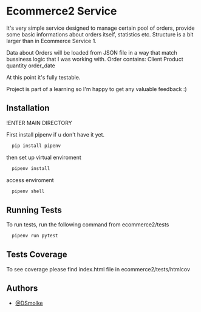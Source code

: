 # Ecommerce2 Service
It's very simple service designed to manage certain pool of orders, provide some basic informations about orders itself, statistics etc.
Structure is a bit larger than in Ecommerce Service 1. 

Data about Orders will be loaded from JSON file in a way that match bussiness logic that I was working with.
Order contains:
  Client
  Product
  quantity
  order_date

At this point it's fully testable.

Project is part of a learning so I'm happy to get any valuable feedback :)




## Installation

  !ENTER MAIN DIRECTORY

First install pipenv if u don't have it yet.
```bash
  pip install pipenv
```

then set up virtual enviroment

```bash
  pipenv install
```

access enviroment

```bash
  pipenv shell
```
    
## Running Tests

To run tests, run the following command from ecommerce2/tests

```bash
  pipenv run pytest
```

## Tests Coverage

To see coverage please find index.html file in ecommerce2/tests/htmlcov


## Authors

- [@DSmolke](https://www.github.com/DSmolke)

